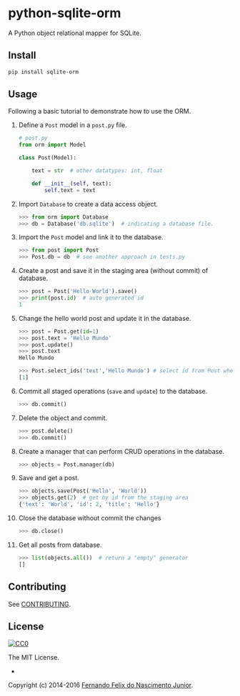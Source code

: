 # python-sqlite-orm

A Python object relational mapper for SQLite.

## Install

```sh
pip install sqlite-orm
```

## Usage

Following a basic tutorial to demonstrate how to use the ORM.

1. Define a `Post` model in a `post.py` file.

    ```py
    # post.py
    from orm import Model

    class Post(Model):

        text = str  # other datatypes: int, float

        def __init__(self, text):
            self.text = text

    ```

2. Import `Database` to create a data access object.

    ```py
    >>> from orm import Database
    >>> db = Database('db.sqlite')  # indicating a database file.
    ```

3. Import the `Post` model and link it to the database.

    ```py
    >>> from post import Post
    >>> Post.db = db  # see another approach in tests.py
    ```

4. Create a post and save it in the staging area (without commit) of database.

    ```py
    >>> post = Post('Hello World').save()
    >>> print(post.id)  # auto generated id
    1
    ```

5. Change the hello world post and update it in the database.

    ```py
    >>> post = Post.get(id=1)
    >>> post.text = 'Hello Mundo'
    >>> post.update()
    >>> post.text
    Hello Mundo
    
    >>> Post.select_ids('text','Hello Mundo') # select id from Post where text="Hello Mundo"
    [1]
    ```

6. Commit all staged operations (`save` and `update`) to the database.

    ```py
    >>> db.commit()
    ```

7. Delete the object and commit.

    ```py
    >>> post.delete()
    >>> db.commit()
    ```

8. Create a manager that can perform CRUD operations in the database.

    ```py
    >>> objects = Post.manager(db)
    ```

9. Save and get a post.

    ```py
    >>> objects.save(Post('Hello', 'World'))
    >>> objects.get(2)  # get by id from the staging area
    {'text': 'World', 'id': 2, 'title': 'Hello'}
    ```

10. Close the database without commit the changes

    ```py
    >>> db.close()
    ```

11. Get all posts from database.

    ```py
    >>> list(objects.all())  # return a "empty" generator
    []
    ```

## Contributing

See [CONTRIBUTING](/CONTRIBUTING.md).

## License

[![CC0](https://i.creativecommons.org/l/by-nc-sa/4.0/88x31.png)](https://creativecommons.org/licenses/by-nc-sa/4.0/)

The MIT License.

-

Copyright (c) 2014-2016 [Fernando Felix do Nascimento Junior](https://github.com/fernandojunior/).
